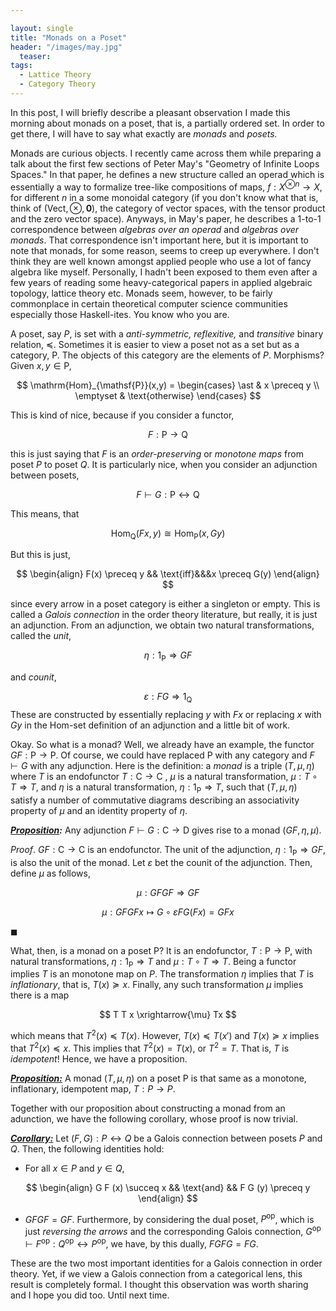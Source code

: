 ```yaml
---

layout: single
title: "Monads on a Poset"
header: "/images/may.jpg"
  teaser: 
tags:
  - Lattice Theory
  - Category Theory
---
```


In this post, I will briefly describe a pleasant observation I made this morning about monads on a poset, that is, a partially ordered set. In order to get there, I will have to say what exactly are *monads* and *posets.*

Monads are curious objects. I recently came across them while preparing a talk about the first few sections of Peter May's "Geometry of Infinite Loops Spaces." In that paper, he defines a new structure called an operad which is essentially a way to formalize tree-like compositions of maps, $f: X^{\otimes n} \rightarrow X$, for different $n$ in a some monoidal category (if you don't know what that is, think of $(\mathsf{Vect}, \otimes, \mathbf{0})$, the category of vector spaces, with the tensor product and the zero vector space). Anyways, in May's paper, he describes a 1-to-1 correspondence between *algebras over an operad* and *algebras over monads*. That correspondence isn't important here, but it is important to note that monads, for some reason, seems to creep up everywhere. I don't think they are well known amongst applied people who use a lot of fancy algebra like myself. Personally, I hadn't been exposed to them even after a few years of reading some heavy-categorical papers in applied algebraic topology, lattice theory etc. Monads seem, however, to be fairly commonplace in certain theoretical computer science communities especially those Haskell-ites. You know who you are.

A poset, say $P$, is set with a *anti-symmetric, reflexitive,* and *transitive* binary relation, $\preceq$. Sometimes it is easier to view a poset not as a set but as a category, $\mathsf{P}$. The objects of this category are the elements of $P$. Morphisms? Given $x, y \in \mathsf{P}$,


$$
\mathrm{Hom}_{\mathsf{P}}(x,y) = 
\begin{cases}
\ast & x \preceq y \\
\emptyset  & \text{otherwise}
\end{cases}
$$


This is kind of nice, because if you consider a functor,


$$
F: \mathsf{P} \rightarrow \mathsf{Q}
$$


this is just saying that $F$ is an *order-preserving* or *monotone maps* from poset $P$ to poset $Q$. It is particularly nice, when you consider an adjunction between posets,


$$
F \vdash G: \mathsf{P} \longleftrightarrow \mathsf{Q}
$$


This means, that


$$
\mathrm{Hom}_{\mathsf{Q}} \left(F x, y \right) \cong \mathrm{Hom}_{\mathsf{P}}\left(x, G y \right)
$$


But this is just,


$$
\begin{align}
F(x) \preceq y && \text{iff}&&&x \preceq G(y)
\end{align}
$$

since every arrow in a poset category is either a singleton or empty. This is called a *Galois connection* in the order theory literature, but really, it is just an adjunction. From an adjunction, we obtain two natural transformations, called the *unit*,

$$
\eta: 1_{\mathsf{P}} \Rightarrow G F
$$


and *counit*,


$$
\varepsilon: FG \Rightarrow 1_{\mathsf{Q}}
$$
These are constructed by essentially replacing $y$ with $F x$ or replacing $x$ with $G y$  in the Hom-set definition of an adjunction and a little bit of work.

Okay. So what is a monad?  Well, we already have an example, the functor $G F: \mathsf{P} \rightarrow \mathsf{P}$. Of course, we could have replaced $\mathsf{P}$ with any category and $F \vdash G$ with any adjunction. Here is the definition: a *monad* is a triple $(T, \mu, \eta)$ where $T$ is an endofunctor $T: \mathsf{C} \rightarrow \mathsf{C}$ , $\mu$ is a natural transformation, $\mu: T \circ T \Rightarrow T$, and $\eta$ is a natural transformation, $\eta: 1_{\mathsf{P}} \Rightarrow T$, such that $(T, \mu, \eta)$ satisfy a number of commutative diagrams describing an associativity property of $\mu$ and an identity property of $\eta$.

***<u>Proposition</u>:*** Any adjunction $F \vdash G: \mathsf{C} \rightarrow \mathsf{D}$ gives rise to a monad $(G F, \eta, \mu)$.

*Proof*. $G F: \mathsf{C} \rightarrow \mathsf{C}$ is an endofunctor. The unit of the adjunction, $\eta: 1_{\mathsf{P}} \Rightarrow G F$, is also the unit of the monad. Let $\varepsilon$ bet the counit of the adjunction. Then, define $\mu$ as follows,

$$
\mu : G F G F \Rightarrow GF
$$

$$
\mu: GFGF x \mapsto G \circ \varepsilon FG (F x) = GF x
$$


$\blacksquare$

What, then, is a monad on a poset $\mathsf{P}$?  It is an endofunctor, $T: \mathsf{P} \rightarrow \mathsf{P}$, with natural transformations, $\eta: 1_{\mathsf{P}} \Rightarrow T$ and $\mu: T \circ T \Rightarrow T$. Being a functor implies $T$ is an monotone map on $P$. The transformation $\eta$ implies that $T$ is *inflationary*, that is, $T(x) \succeq x$. Finally, any such transformation $\mu$ implies there is a map


$$
T T x \xrightarrow{\mu} Tx
$$


which means that $T^2(x) \preceq T(x)$. However, $T(x) \preceq T(x')$ and $T(x) \succeq x$ implies that $T^2(x) \preceq x$. This implies that $T^2(x) = T(x)$, or $T^2 = T$. That is, $T$ is *idempotent*! Hence, we have a proposition.

***<u>Proposition:</u>*** A monad $(T, \mu, \eta)$ on a poset $\mathsf{P}$ is that same as a monotone, inflationary, idempotent map, $T: P \rightarrow P$.

Together with our proposition about constructing a monad from an adunction, we have the following corollary, whose proof is now trivial.

***<u>Corollary:</u>*** Let $(F, G): P \longleftrightarrow Q$ be a Galois connection between posets $P$ and $Q$. Then, the following identities hold:

* For all $x \in P$ and $y \in Q$,


$$
\begin{align}
G F (x) \succeq x && \text{and} && F G (y) \preceq y
\end{align}
$$

* $G F GF = GF$. Furthermore, by considering the dual poset, $P^{\mathrm{op}}$, which is just *reversing the arrows*  and the corresponding Galois connection, $G^{\mathrm{op}} \vdash F^{\mathrm{op}}: Q^{\mathrm{op}} \leftrightarrow P^{\mathrm{op}}$, we have, by this dually, $FG FG = FG$.

These are the two most important identities for a Galois connection in order theory. Yet, if we view a Galois connection from a categorical lens, this result is completely formal. I thought this observation was worth sharing and I hope you did too. Until next time.